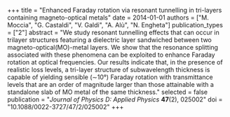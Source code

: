 +++
title = "Enhanced Faraday rotation via resonant tunnelling in tri-layers containing magneto-optical metals"
date = 2014-01-01
authors = ["M. Moccia", "G. Castaldi", "V. Galdi", "A. Alù", "N. Engheta"]
publication_types = ["2"]
abstract = "We study resonant tunnelling effects that can occur in trilayer structures featuring a dielectric layer sandwiched between two magneto-optical(MO)-metal layers. We show that the resonance splitting associated with these phenomena can be exploited to enhance Faraday rotation at optical frequencies. Our results indicate that, in the presence of realistic loss levels, a tri-layer structure of subwavelength thickness is capable of yielding sensible (∼10°) Faraday rotation with transmittance levels that are an order of magnitude larger than those attainable with a standalone slab of MO metal of the same thickness."
selected = false
publication = "*Journal of Physics D: Applied Physics* **47**(2), 025002"
doi = "10.1088/0022-3727/47/2/025002"
+++

